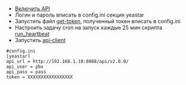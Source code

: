 + [Включить API ](https://help.yeastar.com/en/s-series-developer/api/enable_api_access_on_pbx.html)
+ Логин и пароль вписать в config.ini секция yeastar
+ Запустить файл [get-token](/yeastar/get_token.py), полученный токен вписать в config.ini
+ Настроить задачу cron на запуск каждые 25 мин скрипта [run_heartbeat](/yeastar/run_heartbeat.sh)
+ Запустить [api-client](/yeastar/api-client.py)


```
#config.ini
[yeastar]
api_url = http://192.168.1.10:8088/api/v2.0.0/
api_user = pbx
api_pass = pass
token = XXXXXXXXXXXXXXXXX
```